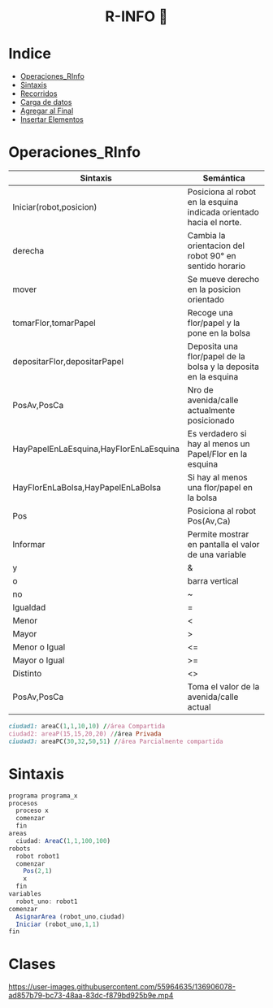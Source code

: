 <h1 align="center"> R-INFO 🤖 </h1>


Indice
=================

<!--ts-->
   * [Operaciones_RInfo](#Operaciones_RInfo)
   * [Sintaxis](#Sintaxis)
   * [Recorridos](#recorridos)
   * [Carga de datos](#cargar_Datos)
   * [Agregar al Final](#agregar_al_final)
   * [Insertar Elementos](#insertar_un_elemento)

Operaciones_RInfo
=================

| Sintaxis | Semántica |
| ------------- | ------------- |
| Iniciar(robot,posicion)  | Posiciona al robot en la esquina indicada orientado hacia el norte. |
| derecha  | Cambia la orientacion del robot 90° en sentido horario |
| mover  | Se mueve derecho en la posicion orientado |
| tomarFlor,tomarPapel  | Recoge una flor/papel y la pone en la bolsa |
| depositarFlor,depositarPapel  | Deposita una flor/papel de la bolsa y la deposita en la esquina |
| PosAv,PosCa  | Nro de avenida/calle actualmente posicionado |
| HayPapelEnLaEsquina,HayFlorEnLaEsquina  | Es verdadero si hay al menos un Papel/Flor en la esquina |
| HayFlorEnLaBolsa,HayPapelEnLaBolsa  | Si hay al menos una flor/papel en la bolsa |
| Pos  | Posiciona al robot Pos(Av,Ca) |
| Informar  | Permite mostrar en pantalla el valor de una variable |
| y | & |
| o | barra vertical |
| no | ~ |
| Igualdad | = |
| Menor | < |
| Mayor | > |
| Menor o Igual | <= |
| Mayor o Igual | >= |
| Distinto | <> |
| PosAv,PosCa | Toma el valor de la avenida/calle actual |

```Ruby
ciudad1: areaC(1,1,10,10) //área Compartida 
ciudad2: areaP(15,15,20,20) //área Privada
ciudad3: areaPC(30,32,50,51) //área Parcialmente compartida 
```


Sintaxis
========
```js
programa programa_x
procesos
  proceso x
  comenzar
  fin
areas
  ciudad: AreaC(1,1,100,100)
robots
  robot robot1
  comenzar
    Pos(2,1)
    x
  fin
variables
  robot_uno: robot1
comenzar
  AsignarArea (robot_uno,ciudad)
  Iniciar (robot_uno,1,1)
fin
```

Clases
======

https://user-images.githubusercontent.com/55964635/136906078-ad857b79-bc73-48aa-83dc-f879bd925b9e.mp4

